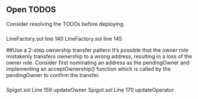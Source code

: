 ## Open TODOS
Consider resolving the TODOs before deploying.
### 
LineFactory.sol line 140
LineFactory.sol line 145

##Use a 2-step ownership transfer pattern
It’s possible that the owner role mistakenly transfers ownership to a wrong address, resulting in a loss of the owner role. Consider first nominating an address as the pendingOwner and implementing an acceptOwnership() function which is called by the pendingOwner to confirm the transfer.

###
Spigot.sol Line 159 updateOwner
Spigot.sol Line 170 updateOperator